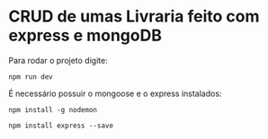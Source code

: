 <h1> CRUD de umas Livraria feito com express e mongoDB</h1> 
Para rodar o projeto digite: 

```
npm run dev
```

É necessário possuir o mongoose e o express instalados:

```
npm install -g nodemon
```

```
npm install express --save
```
